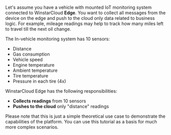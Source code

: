 Let's assume you have a vehicle with mounted IoT monitoring system connected to WinstarCloud **Edge**. 
You want to collect all messages from the device on the edge and push to the cloud only data related to business logic. 
For example, mileage readings may help to track how many miles left to travel till the next oil change. 

The In-vehicle monitoring system has 10 sensors:
* Distance
* Gas consumption
* Vehicle speed
* Engine temperature
* Ambient temperature
* Tire temperature
* Pressure in each tire (4x)

WinstarCloud Edge has the following responsibilities:
 * **Collects readings** from 10 sensors
 * **Pushes to the cloud** only "distance" readings

Please note that this is just a simple theoretical use case to demonstrate the capabilities of the platform. You can use this tutorial as a basis for much more complex scenarios.
